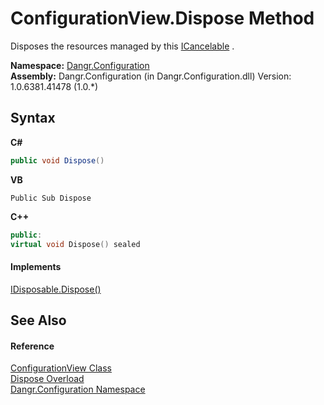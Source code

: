 # ConfigurationView.Dispose Method 
 

Disposes the resources managed by this <a href="T_Dangr_Util_ICancelable">ICancelable</a> .

**Namespace:**&nbsp;<a href="N_Dangr_Configuration">Dangr.Configuration</a><br />**Assembly:**&nbsp;Dangr.Configuration (in Dangr.Configuration.dll) Version: 1.0.6381.41478 (1.0.*)

## Syntax

**C#**<br />
``` C#
public void Dispose()
```

**VB**<br />
``` VB
Public Sub Dispose
```

**C++**<br />
``` C++
public:
virtual void Dispose() sealed
```


#### Implements
<a href="http://msdn2.microsoft.com/en-us/library/es4s3w1d" target="_blank">IDisposable.Dispose()</a><br />

## See Also


#### Reference
<a href="T_Dangr_Configuration_ConfigurationView">ConfigurationView Class</a><br /><a href="Overload_Dangr_Configuration_ConfigurationView_Dispose">Dispose Overload</a><br /><a href="N_Dangr_Configuration">Dangr.Configuration Namespace</a><br />